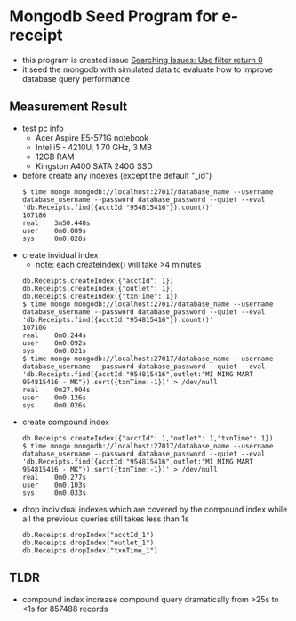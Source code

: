 # Mongodb Seed Program for e-receipt

* this program is created issue [Searching Issues: Use filter return 0](https://tess.hk-tess.com:7080/cloud/receipt/issues/1)
* it seed the mongodb with simulated data to evaluate how to improve database query performance

## Measurement Result

* test pc info
    + Acer Aspire E5-571G notebook
    + Intel i5 - 4210U, 1.70 GHz, 3 MB
    + 12GB RAM
    + Kingston A400 SATA 240G SSD
* before create any indexes (except the default "_id")
    ```
    $ time mongo mongodb://localhost:27017/database_name --username database_username --password database_password --quiet --eval 'db.Receipts.find({acctId:"954815416"}).count()'
    107186
    real    3m50.448s
    user    0m0.089s
    sys     0m0.028s
    ```
* create invidual index
    + note: each createIndex() will take >4 minutes
    ```
    db.Receipts.createIndex({"acctId": 1})
    db.Receipts.createIndex({"outlet": 1})
    db.Receipts.createIndex({"txnTime": 1})
    $ time mongo mongodb://localhost:27017/database_name --username database_username --password database_password --quiet --eval 'db.Receipts.find({acctId:"954815416"}).count()'
    107186
    real    0m0.244s
    user    0m0.092s
    sys     0m0.021s
    $ time mongo mongodb://localhost:27017/database_name --username database_username --password database_password --quiet --eval 'db.Receipts.find({acctId:"954815416",outlet:"MI MING MART 954815416 - MK"}).sort({txnTime:-1})' > /dev/null
    real    0m27.904s
    user    0m0.126s
    sys     0m0.026s
    ```
* create compound index
    ```
    db.Receipts.createIndex({"acctId": 1,"outlet": 1,"txnTime": 1})
    $ time mongo mongodb://localhost:27017/database_name --username database_username --password database_password --quiet --eval 'db.Receipts.find({acctId:"954815416",outlet:"MI MING MART 954815416 - MK"}).sort({txnTime:-1})' > /dev/null
    real    0m0.277s
    user    0m0.103s
    sys     0m0.033s
    ```
* drop individual indexes which are covered by the compound index while all the previous queries still takes less than 1s
    ```
    db.Receipts.dropIndex("acctId_1")
    db.Receipts.dropIndex("outlet_1")
    db.Receipts.dropIndex("txnTime_1")
    ```

## TLDR

* compound index increase compound query dramatically from >25s to <1s for 857488 records
